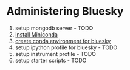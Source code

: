 
# Administering Bluesky

1. setup mongodb server - TODO
1. [install Miniconda](/python_installation/miniconda.md)
1. [create conda environment for bluesky](/python_installation/README.md#quick-summary)
1. setup ipython profile for bluesky - TODO
1. setup instrument profile - TODO
1. setup starter scripts - TODO
